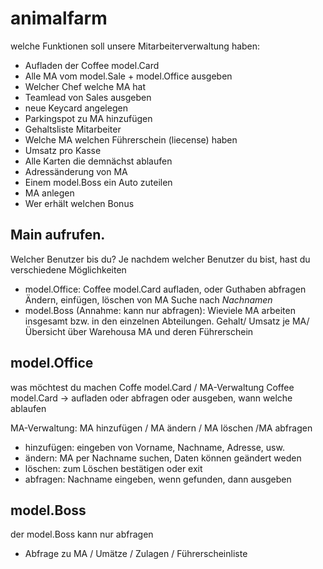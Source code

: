 # animalfarm

welche Funktionen soll unsere Mitarbeiterverwaltung haben: 
* Aufladen der Coffee model.Card
* Alle MA vom model.Sale + model.Office ausgeben
* Welcher Chef welche MA hat
* Teamlead von Sales ausgeben
* neue Keycard angelegen
* Parkingspot zu MA hinzufügen
* Gehaltsliste Mitarbeiter
* Welche MA welchen Führerschein (liecense) haben
* Umsatz pro Kasse
* Alle Karten die demnächst ablaufen
* Adressänderung von MA
* Einem model.Boss ein Auto zuteilen
* MA anlegen
* Wer erhält welchen Bonus

## Main aufrufen. 
Welcher Benutzer bis du? 
Je nachdem welcher Benutzer du bist, hast du verschiedene Möglichkeiten
* model.Office: Coffee model.Card aufladen, oder Guthaben abfragen
Ändern, einfügen, löschen von MA
Suche nach *Nachnamen* 
* model.Boss (Annahme: kann nur abfragen): Wieviele MA arbeiten insgesamt bzw. in den einzelnen Abteilungen. 
Gehalt/ Umsatz je MA/ Übersicht über Warehousa MA und deren Führerschein

## model.Office 
was möchtest du machen Coffe model.Card / MA-Verwaltung 
Coffee model.Card -> aufladen oder abfragen oder ausgeben, wann welche ablaufen

MA-Verwaltung: MA hinzufügen / MA ändern / MA löschen /MA abfragen
* hinzufügen: eingeben von Vorname, Nachname, Adresse, usw. 
* ändern: MA per Nachname suchen, Daten können geändert weden
* löschen: zum Löschen bestätigen oder exit
* abfragen: Nachname eingeben, wenn gefunden, dann ausgeben

## model.Boss
der model.Boss kann nur abfragen
* Abfrage zu MA / Umätze / Zulagen / Führerscheinliste 
